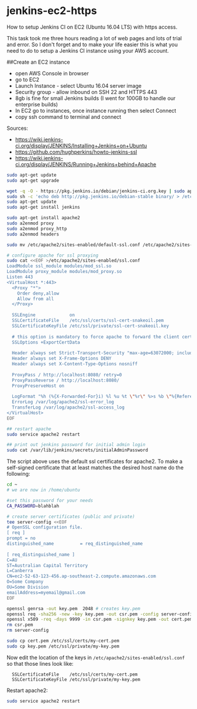 # jenkins-ec2-https
How to setup Jenkins CI on EC2 (Ubuntu 16.04 LTS) with https access.

This task took me three hours reading a lot of web pages and lots of trial and error. So I don't forget and to make your life easier this is what you need to do to setup a Jenkins CI instance using your AWS account.

##Create an EC2 instance
* open AWS Console in browser
* go to EC2
* Launch Instance - select Ubuntu 16.04 server image
* Security group - allow inbound on SSH 22 and HTTPS 443
* 8gb is fine for small Jenkins builds (I went for 100GB to handle our enterprise builds)
* In EC2 go to instances, once instance running then select Connect
* copy ssh command to terminal and connect

Sources:
* https://wiki.jenkins-ci.org/display/JENKINS/Installing+Jenkins+on+Ubuntu
* https://github.com/hughperkins/howto-jenkins-ssl
* https://wiki.jenkins-ci.org/display/JENKINS/Running+Jenkins+behind+Apache

```bash
sudo apt-get update
sudo apt-get upgrade

wget -q -O - https://pkg.jenkins.io/debian/jenkins-ci.org.key | sudo apt-key add -
sudo sh -c 'echo deb http://pkg.jenkins.io/debian-stable binary/ > /etc/apt/sources.list.d/jenkins.list'
sudo apt-get update
sudo apt-get install jenkins

sudo apt-get install apache2
sudo a2enmod proxy
sudo a2enmod proxy_http
sudo a2enmod headers

sudo mv /etc/apache2/sites-enabled/default-ssl.conf /etc/apache2/sites-enabled/default-ssl.conf.bak

# configure apache for ssl proxying
sudo cat <<EOF >/etc/apache2/sites-enabled/ssl.conf
LoadModule ssl_module modules/mod_ssl.so
LoadModule proxy_module modules/mod_proxy.so
Listen 443
<VirtualHost *:443>
  <Proxy "*">
    Order deny,allow
    Allow from all
  </Proxy>
  
  SSLEngine             on
  SSLCertificateFile	/etc/ssl/certs/ssl-cert-snakeoil.pem
  SSLCertificateKeyFile /etc/ssl/private/ssl-cert-snakeoil.key
  
  # this option is mandatory to force apache to forward the client cert data to tomcat
  SSLOptions +ExportCertData
  
  Header always set Strict-Transport-Security "max-age=63072000; includeSubdomains; preload"
  Header always set X-Frame-Options DENY
  Header always set X-Content-Type-Options nosniff
  
  ProxyPass / http://localhost:8080/ retry=0
  ProxyPassReverse / http://localhost:8080/
  ProxyPreserveHost on
  
  LogFormat "%h (%{X-Forwarded-For}i) %l %u %t \"%r\" %>s %b \"%{Referer}i\" \"%{User-Agent}i\""
  ErrorLog /var/log/apache2/ssl-error_log
  TransferLog /var/log/apache2/ssl-access_log
</VirtualHost>
EOF

## restart apache
sudo service apache2 restart

## print out jenkins password for initial admin login
sudo cat /var/lib/jenkins/secrets/initialAdminPassword
```
The script above uses the default ssl certificates for apache2. To make a self-signed certificate that at least matches the desired host name do the following:

```bash
cd ~
# we are now in /home/ubuntu

#set this password for your needs
CA_PASSWORD=blahblah

# create server certificates (public and private)
tee server-config <<EOF
# OpenSSL configuration file.
[ req ]
prompt = no
distinguished_name			= req_distinguished_name
 
[ req_distinguished_name ]
C=AU
ST=Australian Capital Territory
L=Canberra
CN=ec2-52-63-123-456.ap-southeast-2.compute.amazonaws.com
O=Some Company
OU=Some Division
emailAddress=myemail@gmail.com
EOF

openssl genrsa -out key.pem  2048 # creates key.pem
openssl req -sha256 -new -key key.pem -out csr.pem -config server-config
openssl x509 -req -days 9999 -in csr.pem -signkey key.pem -out cert.pem -passin "pass:$CA_PASSWORD"
rm csr.pem
rm server-config

sudo cp cert.pem /etc/ssl/certs/my-cert.pem
sudo cp key.pem /etc/ssl/private/my-key.pem
```

Now edit the location of the keys in `/etc/apache2/sites-enabled/ssl.conf` so that those lines look like:

```
  SSLCertificateFile	/etc/ssl/certs/my-cert.pem
  SSLCertificateKeyFile /etc/ssl/private/my-key.pem
```
Restart apache2:
```bash
sudo service apache2 restart
```
